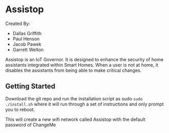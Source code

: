 # Assistop

Created By:
 - Dallas Griffith
 - Paul Henson
 - Jacob Pawek
 - Garrett Welton

Assistop is an IoT Governor. It is designed to enhance the security of home assistants integrated within Smart Homes. When a user is not at home, it disables the assistants from being able to make critical changes.

## Getting Started
Download the git repo and run the installation script as sudo `sudo ./install.sh` where it will run through a set of instructions and only prompt you to reboot.

This will create a new wifi network called Assistop with the default password of ChangeMe
